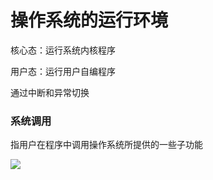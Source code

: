 # 操作系统的运行环境

核心态：运行系统内核程序

用户态：运行用户自编程序

通过中断和异常切换

### 系统调用

指用户在程序中调用操作系统所提供的一些子功能

![](F:\NoteBook\.gitbook\assets\系统调用.jpg)

